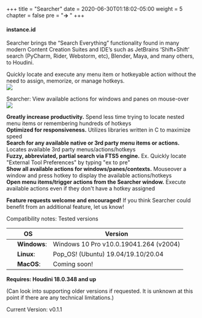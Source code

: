 +++
title = "Searcher"
date = 2020-06-30T01:18:02-05:00
weight = 5
chapter = false
pre = "<b>-> </b>"
+++

#### instance.id

Searcher brings the “Search Everything” functionality found in many modern Content Creation Suites and IDE’s such as JetBrains ‘Shift+Shift’ search (PyCharm, Rider, Webstorm, etc), Blender, Maya, and many others, to Houdini. 

Quickly locate and execute any menu item or hotkeyable action without the need to assign, memorize, or manage hotkeys.  
[![](http://img.youtube.com/vi/YBG1atLljZo/0.jpg)](http://www.youtube.com/watch?v=YBG1atLljZo "")  

Searcher: View available actions for windows and panes on mouse-over   
[![](http://img.youtube.com/vi/ZzwwaVjVKaU/0.jpg)](http://www.youtube.com/watch?v=ZzwwaVjVKaU "")

**Greatly increase productivity.** Spend less time trying to locate nested menu items or remembering hundreds of hotkeys  
**Optimized for responsiveness.** Utilizes libraries written in C to maximize speed  
**Search for any available native or 3rd party menu items or actions.** Locates available 3rd party menus/actions/hotkeys  
**Fuzzy, abbreviated, partial search via FTS5 engine.** Ex. Quickly locate "External Tool Preferences" by typing "ex to pre"  
**Show all available actions for windows/panes/contexts.** Mouseover a window and press hotkey to display the available actions/hotkeys  
**Open menu items/trigger actions from the Searcher window.** Execute available actions even if they don't have a hotkey assigned  

**Feature requests welcome and encouraged!** If you think Searcher could benefit from an additional feature, let us know!  


Compatibility notes: Tested versions  

| OS                                                                  | Version                                |
| ------------------------------------------------------------------- | -------------------------------------- |
| <img src="https://i.imgur.com/SpqCwMf.png" width="16"> **Windows**: | Windows 10 Pro v10.0.19041.264 (v2004) |
| <img src="https://i.imgur.com/EJfXcYN.png" width="16"> **Linux**:   | Pop_OS! (Ubuntu) 19.04/19.10/20.04     |
| <img src="https://i.imgur.com/8FO6lrr.png" width="16"> **MacOS**:   | Coming soon!                           |

**__Requires: Houdini 18.0.348 and up__**  

(Can look into supporting older versions if requested. It is unknown at this point if there are any technical limitations.)  

Current Version: v0.1.1  